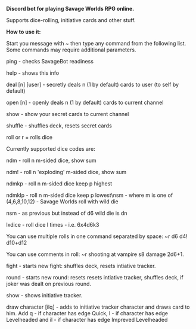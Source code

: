 **Discord bot for playing Savage Worlds RPG online.**

Supports dice-rolling, initiative cards and other stuff.

**How to use it:**

Start you message with ~ then type any command from the following list. Some commands may require additional parameters.

ping - checks SavageBot readiness 

help - shows this info

deal [n] [user] - secretly deals n (1 by default) cards to user (to self by default) 

open [n] - openly deals n (1 by default) cards to current channel

show - show your secret cards to current channel

shuffle - shuffles deck, resets secret cards

roll or r = rolls dice

Currently supported dice codes are:

ndm - roll n m-sided dice, show sum

ndm! - roll n 'exploding' m-sided dice, show sum

ndmkp - roll n m-sided dice keep p highest

ndmklp - roll n m-sided dice keep p lowest\nsm - where m is one of (4,6,8,10,12) - Savage Worlds roll with wild die

nsm - as previous but instead of d6 wild die is dn

lxdice - roll dice l times - i.e. 6x4d6k3

You can use multiple rolls in one command separated by space: ~r d6 d4! d10+d12

You can use comments in roll: ~r shooting at vampire s8 damage 2d6+1.


fight - starts new fight: shuffles deck, resets intiative tracker.

round - starts new round: resets resets intiative tracker, shuffles deck, if joker was dealt on previous round.

show - shows initiative tracker.

draw character [ilq] - adds to initiative tracker character and draws card to him. Add q - if character has edge Quick, l - if character has edge Levelheaded and il - if character has edge Impreved Levelheaded
